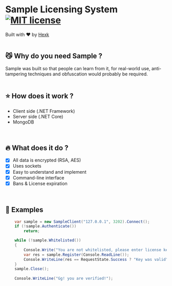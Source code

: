 # Sample Licensing System [![MIT license](https://img.shields.io/badge/License-MIT-blue.svg)](https://lbesson.mit-license.org/)
Built with ❤︎ by <a href="https://twitter.com/hexkgg">Hexk</a>
<br><br>

## :smirk_cat: Why do you need Sample ? 

Sample was built so that people can learn from it, for real-world use, anti-tampering techniques and obfuscation would probably be required.
<br><br>

## :star: How does it work ?

- Client side (.NET Framework)
- Server side (.NET Core)
- MongoDB
<br>

## :fire: What does it do ?

- [x] All data is encrypted (RSA, AES)
- [x] Uses sockets
- [x] Easy to understand and implement
- [x] Command-line interface
- [x] Bans & License expiration

<br>

## :bookmark_tabs: Examples
```c#
    var sample = new SampleClient("127.0.0.1", 3202).Connect();
    if (!sample.Authenticate())
        return;

    while (!sample.Whitelisted())
    {
        Console.Write("You are not whitelisted, please enter license key: ");
        var res = sample.Register(Console.ReadLine());
        Console.WriteLine(res == RequestState.Success ? "Key was valid" : "Key was not valid");
    }
    sample.Close();
            
    Console.WriteLine("Gg! you are verified!");
```
